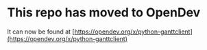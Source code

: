 # This repo has moved to OpenDev

It can now be found at [https://opendev.org/x/python-ganttclient](https://opendev.org/x/python-ganttclient)
